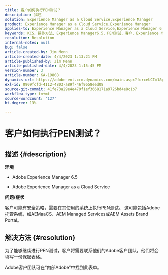 ```yaml
---
title: 客户如何执行PEN测试？
description: 描述
solution: Experience Manager as a Cloud Service,Experience Manager
product: Experience Manager as a Cloud Service,Experience Manager
applies-to: Experience Manager as a Cloud Service,Experience Manager 6.5
keywords: KCS、操作方法、Experience Manager6.5、PEN测试、客户、Experience Manager云服务、AEM
resolution: Resolution
internal-notes: null
bug: false
article-created-by: Jim Menn
article-created-date: 4/4/2023 1:13:21 PM
article-published-by: Jim Menn
article-published-date: 4/4/2023 1:15:45 PM
version-number: 3
article-number: KA-19808
dynamics-url: https://adobe-ent.crm.dynamics.com/main.aspx?forceUCI=1&pagetype=entityrecord&etn=knowledgearticle&id=4c121076-ead2-ed11-a7c7-6045bd006b4b
exl-id: 0909fcfd-4112-4803-a89f-46f9658eed08
source-git-commit: 41fe73a29e4e479f1ef3668171a9726bd4e8c1b7
workflow-type: tm+mt
source-wordcount: '127'
ht-degree: 13%

---
```


# 客户如何执行PEN测试？

## 描述 {#description}


<b>环境</b>

- Adobe Experience Manager 6.5

- Adobe Experience Manager as a Cloud Service

<b>问题/症状</b>

客户可能有安全策略，需要在其使用的系统上执行PEN测试。 这可能包括Adobe托管系统，如AEMaaCS、AEM Managed Services或AEM Assets Brand Portal。


## 解决方法 {#resolution}


为了能够继续进行PEN测试，客户将需要联系他们的Adobe客户团队，他们将会填写一份保密表格。

Adobe客户团队可在“内部Adobe”中找到此表单。
